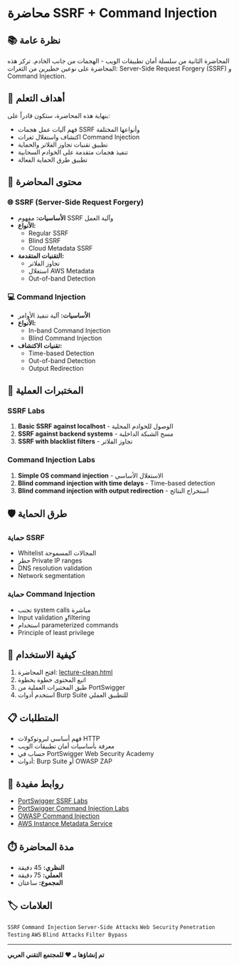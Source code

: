 # محاضرة SSRF + Command Injection

## 📚 نظرة عامة

المحاضرة الثانية من سلسلة أمان تطبيقات الويب - الهجمات من جانب الخادم. تركز هذه المحاضرة على نوعين خطيرين من الثغرات: Server-Side Request Forgery (SSRF) و Command Injection.

## 🎯 أهداف التعلم

بنهاية هذه المحاضرة، ستكون قادراً على:

- فهم آليات عمل هجمات SSRF وأنواعها المختلفة
- اكتشاف واستغلال ثغرات Command Injection
- تطبيق تقنيات تجاوز الفلاتر والحماية
- تنفيذ هجمات متقدمة على الخوادم السحابية
- تطبيق طرق الحماية الفعالة

## 📖 محتوى المحاضرة

### 🌐 SSRF (Server-Side Request Forgery)
- **الأساسيات:** مفهوم SSRF وآلية العمل
- **الأنواع:**
  - Regular SSRF
  - Blind SSRF
  - Cloud Metadata SSRF
- **التقنيات المتقدمة:**
  - تجاوز الفلاتر
  - استغلال AWS Metadata
  - Out-of-band Detection

### 💻 Command Injection
- **الأساسيات:** آلية تنفيذ الأوامر
- **الأنواع:**
  - In-band Command Injection
  - Blind Command Injection
- **تقنيات الاكتشاف:**
  - Time-based Detection
  - Out-of-band Detection
  - Output Redirection

## 🧪 المختبرات العملية

### SSRF Labs
1. **Basic SSRF against localhost** - الوصول للخوادم المحلية
2. **SSRF against backend systems** - مسح الشبكة الداخلية
3. **SSRF with blacklist filters** - تجاوز الفلاتر

### Command Injection Labs
1. **Simple OS command injection** - الاستغلال الأساسي
2. **Blind command injection with time delays** - Time-based detection
3. **Blind command injection with output redirection** - استخراج النتائج

## 🛡️ طرق الحماية

### حماية SSRF
- Whitelist المجالات المسموحة
- حظر Private IP ranges
- DNS resolution validation
- Network segmentation

### حماية Command Injection
- تجنب system calls مباشرة
- Input validation وfiltering
- استخدام parameterized commands
- Principle of least privilege

## 🚀 كيفية الاستخدام

1. افتح المحاضرة: [lecture-clean.html](lecture-clean.html)
2. اتبع المحتوى خطوة بخطوة
3. طبق المختبرات العملية من PortSwigger
4. استخدم أدوات Burp Suite للتطبيق العملي

## 📋 المتطلبات

- فهم أساسي لبروتوكولات HTTP
- معرفة بأساسيات أمان تطبيقات الويب
- حساب في PortSwigger Web Security Academy
- أدوات: Burp Suite أو OWASP ZAP

## 🔗 روابط مفيدة

- [PortSwigger SSRF Labs](https://portswigger.net/web-security/ssrf)
- [PortSwigger Command Injection Labs](https://portswigger.net/web-security/os-command-injection)
- [OWASP Command Injection](https://owasp.org/www-community/attacks/Command_Injection)
- [AWS Instance Metadata Service](https://docs.aws.amazon.com/AWSEC2/latest/UserGuide/ec2-instance-metadata.html)

## ⏱️ مدة المحاضرة

- **النظري:** 45 دقيقة
- **العملي:** 75 دقيقة
- **المجموع:** ساعتان

## 🏷️ العلامات

`SSRF` `Command Injection` `Server-Side Attacks` `Web Security` `Penetration Testing` `AWS` `Blind Attacks` `Filter Bypass`

---

**تم إنشاؤها بـ ❤️ للمجتمع التقني العربي** 